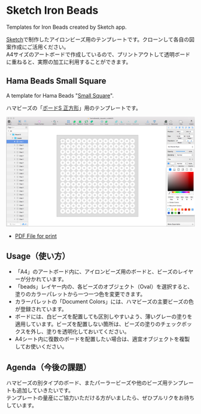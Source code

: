 # Sketch Iron Beads

Templates for Iron Beads created by Sketch app.

[Sketch](https://www.sketchapp.com/)で制作したアイロンビーズ用のテンプレートです。クローンして各自の図案作成にご活用ください。  
A4サイズのアートボードで作成しているので、プリントアウトして透明ボードに重ねると、実際の加工に利用することができます。

## Hama Beads Small Square

A template for Hama Beads "[Small Square](http://www.hamabeads.com/small-square-6721)".

ハマビーズの「[ボードS 正方形](http://www.bornelund.co.jp/ec/detail.php?category2=900075&id=4535)」用のテンプレートです。

![](screenshot.png?raw=true)

- [PDF File for print](hamabeads_square_s.pdf)

## Usage（使い方）

- 「A4」のアートボード内に、アイロンビーズ用のボードと、ビーズのレイヤーが分かれています。
- 「beads」レイヤー内の、各ビーズのオブジェクト（Oval）を選択すると、塗りのカラーパレットから一つ一つ色を変更できます。
- カラーパレットの「Document Colors」には、ハマビーズの主要ビーズの色が登録されています。
- ボードには、白ビーズを配置しても区別しやすいよう、薄いグレーの塗りを適用しています。ビーズを配置しない箇所は、ビーズの塗りのチェックボックスを外し、塗りを透明化しておいてください。
- A4シート内に復数のボードを配置したい場合は、適宜オブジェクトを複製してお使いください。

## Agenda（今後の課題）

ハマビーズの別タイプのボード、またパーラービーズや他のビーズ用テンプレートも追加していきたいです。  
テンプレートの量産にご協力いただける方がいましたら、ぜひプルリクをお待ちしています。
